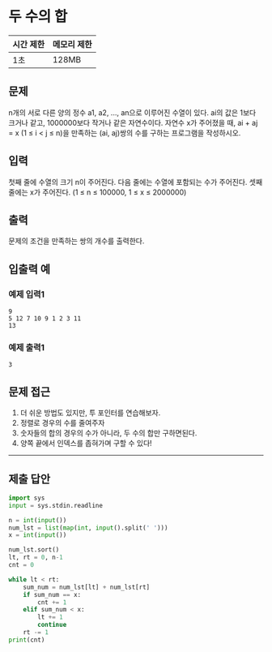 # 두 수의 합

|시간 제한|메모리 제한|
|----|----|
|1초|128MB|

## 문제
n개의 서로 다른 양의 정수 a1, a2, ..., an으로 이루어진 수열이 있다. ai의 값은 1보다 크거나 같고, 1000000보다 작거나 같은 자연수이다. 자연수 x가 주어졌을 때, ai + aj = x (1 ≤ i < j ≤ n)을 만족하는 (ai, aj)쌍의 수를 구하는 프로그램을 작성하시오.

## 입력
첫째 줄에 수열의 크기 n이 주어진다. 다음 줄에는 수열에 포함되는 수가 주어진다. 셋째 줄에는 x가 주어진다. (1 ≤ n ≤ 100000, 1 ≤ x ≤ 2000000)

## 출력
문제의 조건을 만족하는 쌍의 개수를 출력한다.

## 입출력 예
### 예제 입력1
```
9
5 12 7 10 9 1 2 3 11
13
```
### 예제 출력1
```
3
```

## 문제 접근
1. 더 쉬운 방법도 있지만, 투 포인터를 연습해보자.
2. 정렬로 경우의 수를 줄여주자
3. 숫자들의 합의 경우의 수가 아니라, 두 수의 합만 구하면된다.
4. 양쪽 끝에서 인덱스를 좁혀가며 구할 수 있다!

--- 

## 제출 답안

```python
import sys
input = sys.stdin.readline

n = int(input())
num_lst = list(map(int, input().split(' ')))
x = int(input())

num_lst.sort()
lt, rt = 0, n-1
cnt = 0

while lt < rt:
    sum_num = num_lst[lt] + num_lst[rt]
    if sum_num == x:
        cnt += 1
    elif sum_num < x:
        lt += 1
        continue
    rt -= 1
print(cnt)
```
> 